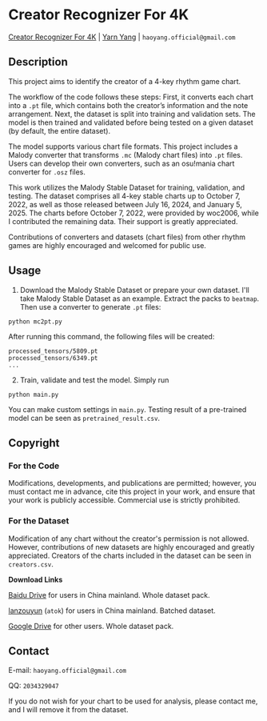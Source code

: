 # Creator Recognizer For 4K

[Creator Recognizer For 4K](https://github.com/YangHao5/CreatorRecognizerFor4K) | [Yarn Yang](https://github.com/YangHao5) | `haoyang.official@gmail.com`

## Description

This project aims to identify the creator of a 4-key rhythm game chart.

The workflow of the code follows these steps: First, it converts each chart into a `.pt` file, which contains both the creator’s information and the note arrangement. Next, the dataset is split into training and validation sets. The model is then trained and validated before being tested on a given dataset (by default, the entire dataset).

The model supports various chart file formats. This project includes a Malody converter that transforms `.mc` (Malody chart files) into `.pt` files. Users can develop their own converters, such as an osu!mania chart converter for `.osz` files.

This work utilizes the Malody Stable Dataset for training, validation, and testing. The dataset comprises all 4-key stable charts up to October 7, 2022, as well as those released between July 16, 2024, and January 5, 2025. The charts before October 7, 2022, were provided by woc2006, while I contributed the remaining data. Their support is greatly appreciated.

Contributions of converters and datasets (chart files) from other rhythm games are highly encouraged and welcomed for public use.

## Usage

1. Download the Malody Stable Dataset or prepare your own dataset. I'll take Malody Stable Dataset as an example. Extract the packs to `beatmap`. Then use a converter to generate `.pt` files:
```
python mc2pt.py
```
After running this command, the following files will be created:
```
processed_tensors/5809.pt
processed_tensors/6349.pt
...
```
2. Train, validate and test the model. Simply run
```
python main.py
```
You can make custom settings in `main.py`. Testing result of a pre-trained model can be seen as `pretrained_result.csv`.

## Copyright
### For the Code

Modifications, developments, and publications are permitted; however, you must contact me in advance, cite this project in your work, and ensure that your work is publicly accessible. Commercial use is strictly prohibited.

### For the Dataset

Modification of any chart without the creator\'s permission is not allowed. However, contributions of new datasets are highly encouraged and greatly appreciated. Creators of the charts included in the dataset can be seen in `creators.csv`.

**Download Links**

[Baidu Drive](https://pan.baidu.com/s/1WQ9qTu14L48FeUK_Z4b1qw?pwd=7891) for users in China mainland. Whole dataset pack.

[lanzouyun](https://wwtb.lanzouv.com/b00y9rzyvc) (`atok`) for users in China mainland. Batched dataset.

[Google Drive](https://drive.google.com/file/d/1nScZVs2hEbMsjGOyGY-JKd9z7QmMDkIS/view?usp=sharing) for other users. Whole dataset pack.

## Contact

E-mail: `haoyang.official@gmail.com`

QQ: `2034329047`

If you do not wish for your chart to be used for analysis, please contact me, and I will remove it from the dataset.
